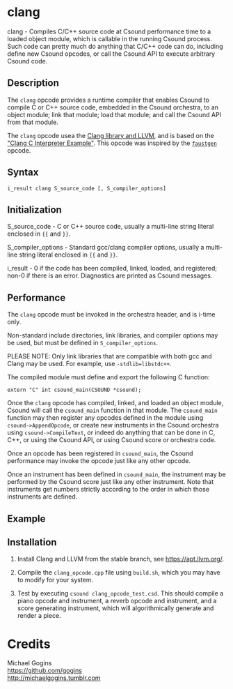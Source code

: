 # clang

clang - Compiles C/C++ source code at Csound performance time to a loaded 
object module, which is callable in the running Csound process. Such code can 
pretty much do anything that C/C++ code can do, including define new Csound 
opcodes, or call the Csound API to execute arbitrary Csound code.

## Description

The `clang` opcode provides a runtime compiler that enables Csound to 
compile C or C++ source code, embedded in the Csound orchestra, to an object 
module; link that module; load that module; and call the Csound API from 
that module.

The `clang` opcode usea the [Clang library and LLVM](https://llvm.org/), and 
is based on the ["Clang C Interpreter Example"](https://github.com/llvm/llvm-project/tree/main/clang/examples/clang-interpreter). 
This opcode was inspired by the [`faustgen`](https://csound.com/docs/manual/faustgen.html) opcode.

## Syntax
```
i_result clang S_source_code [, S_compiler_options]
```
## Initialization

S_source_code - C or C++ source code, usually a multi-line string literal 
enclosed in `{{` and `}}`.

S_compiler_options - Standard gcc/clang compiler options, usually a multi-line 
string literal enclosed in `{{` and `}}`.

i_result - 0 if the code has been compiled, linked, loaded, and registered; 
non-0 if there is an error. Diagnostics are printed as Csound messages.

## Performance

The `clang` opcode must be invoked in the orchestra header, and is i-time only. 

Non-standard include directories, link libraries, and compiler options may be 
used, but must be defined in `S_compiler_options`.

PLEASE NOTE: Only link libraries that are compatible with both gcc and Clang 
may be used. For example, use `-stdlib=libstdc++`.

The compiled module must define and export the following C function:
```
extern "C" int csound_main(CSOUND *csound);
```
Once the `clang` opcode has compiled, linked, and loaded an object module, 
Csound will call the `csound_main` function in that module. The `csound_main` 
function may then register any opcodes defined in the module using 
`csound->AppendOpcode`, or create new instruments in the Csound orchestra using 
`csound->CompileText`, or indeed do anything that can be done in C, C++, or using 
the Csound API, or using Csound score or orchestra code.

Once an opcode has been registered in `csound_main`, the Csound 
performance may invoke the opcode just like any other opcode.

Once an instrument has been defined in `csound_main`, the 
instrument may be performed by the Csound score just like any other 
instrument. Note that instruments get numbers strictly according to 
the order in which those instruments are defined.

## Example

## Installation

1. Install Clang and LLVM from the stable branch, see https://apt.llvm.org/.

2. Compile the `clang_opcode.cpp` file using `build.sh`, which you may have to 
   modify for your system.
   
3. Test by executing `csound clang_opcode_test.csd`. This should compile a piano 
   opcode and instrument, a reverb opcode and instrument, and a score generating 
   instrument, which will algorithmically generate and render a piece.

# Credits

Michael Gogins<br>
https://github.com/gogins<br>
http://michaelgogins.tumblr.com

